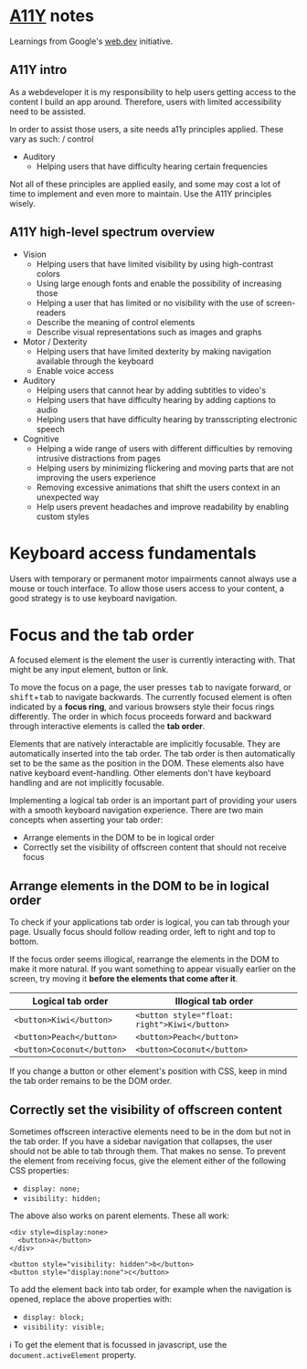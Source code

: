 # [A11Y](https://web.dev/accessible/what-is-accessibility) notes

Learnings from Google's [web.dev](https://web.dev/) initiative.

## A11Y intro

As a webdeveloper it is my responsibility to help users getting access to the content I build an app around.
Therefore, users with limited accessibility need to be assisted.

In order to assist those users, a site needs a11y principles applied. These vary as such: / control
* Auditory
  * Helping users that have difficulty hearing certain frequencies
  
  
Not all of these principles are applied easily, and some may cost a lot of time to implement and even more to maintain.
Use the A11Y principles wisely.

## A11Y high-level spectrum overview

* Vision
  * Helping users that have limited visibility by using high-contrast colors
  * Using large enough fonts and enable the possibility of increasing those
  * Helping a user that has limited or no visibility with the use of screen-readers
  * Describe the meaning of control elements
  * Describe visual representations such as images and graphs
* Motor / Dexterity
  * Helping users that have limited dexterity by making navigation available through the keyboard
  * Enable voice access
* Auditory
  * Helping users that cannot hear by adding subtitles to video's
  * Helping users that have difficulty hearing by adding captions to audio
  * Helping users that have difficulty hearing by transscripting electronic speech
* Cognitive
  * Helping a wide range of users with different difficulties by removing intrusive distractions from pages
  * Helping users by minimizing flickering and moving parts that are not improving the users experience
  * Removing excessive animations that shift the users context in an unexpected way
  * Help users prevent headaches and improve readability by enabling custom styles
  

# Keyboard access fundamentals

Users with temporary or permanent motor impairments cannot always use a mouse or touch interface.
To allow those users access to your content, a good strategy is to use keyboard navigation.

# Focus and the tab order

A focused element is the element the user is currently interacting with. That might be any input element, button or link.

To move the focus on a page, the user presses <kbd>tab</kbd> to navigate forward, 
or <kbd>shift</kbd>+<kbd>tab</kbd> to navigate backwards.
The currently focused element is often indicated by a **focus ring**, and various browsers style their focus rings differently.
The order in which focus proceeds forward and backward through interactive elements is called the **tab order**.

Elements that are natively interactable are implicitly focusable. They are automatically inserted into the tab order.
The tab order is then automatically set to be the same as the position in the DOM. 
These elements also have native keyboard event-handling. Other elements don't have keyboard handling and are not implicitly focusable.

Implementing a logical tab order is an important part of providing your users with a smooth keyboard navigation experience.
There are two main concepts when asserting your tab order:

* Arrange elements in the DOM to be in logical order
* Correctly set the visibility of offscreen content that should not receive focus

## Arrange elements in the DOM to be in logical order

To check if your applications tab order is logical, you can tab through your page.
Usually focus should follow reading order, left to right and top to bottom.

If the focus order seems illogical, rearrange the elements in the DOM to make it more natural.
If you want something to appear visually earlier on the screen, try moving it **before the elements that come after it**.

| Logical tab order            | Illogical tab order                          |
|------------------------------|----------------------------------------------|
| `<button>Kiwi</button>`      | `<button style="float: right">Kiwi</button>` |
| `<button>Peach</button>`     | `<button>Peach</button>`                     |
| `<button>Coconut</button>`   | `<button>Coconut</button>`                   |

If you change a button or other element's position with CSS, keep in mind the tab order remains to be the DOM order.

## Correctly set the visibility of offscreen content

Sometimes offscreen interactive elements need to be in the dom but not in the tab order.
If you have a sidebar navigation that collapses, the user should not be able to tab through them. That makes no sense.
To prevent the element from receiving focus, give the element either of the following CSS properties:

* `display: none;`
* `visibility: hidden;`

The above also works on parent elements. These all work:

```
<div style=display:none>
  <button>a</button>
</div>

<button style="visibility: hidden">b</button>
<button style="display:none">c</button>
```
To add the element back into tab order, for example when the navigation is opened, replace the above properties with:

* `display: block;`
* `visibility: visible;`

:information_source: To get the element that is focussed in javascript, use the `document.activeElement` property.
